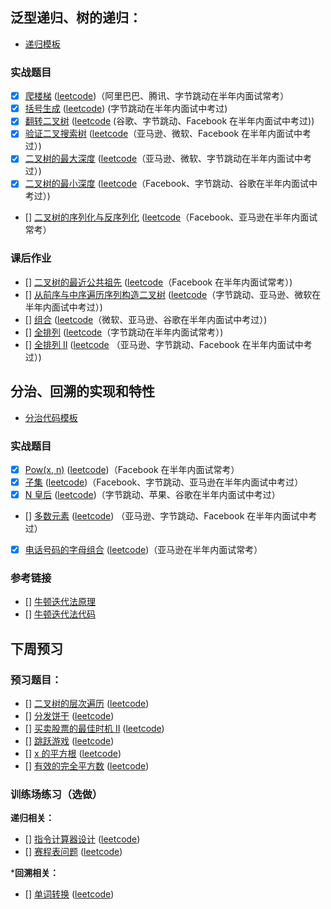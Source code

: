 


## 泛型递归、树的递归：

* [递归模板](code/recursion-template.md)

### 实战题目

* [x] [爬楼梯](../1p1d/day00-climbing-stairs.md) ([leetcode](https://leetcode-cn.com/problems/climbing-stairs/))（阿里巴巴、腾讯、字节跳动在半年内面试常考）
* [x] [括号生成](../Week_02/code/22-generate-parentheses.md) ([leetcode](https://leetcode-cn.com/problems/generate-parentheses/)) (字节跳动在半年内面试中考过)
* [x] [翻转二叉树](code/226-invert-binary-tree.md) ([leetcode](https://leetcode-cn.com/problems/invert-binary-tree/description/) (谷歌、字节跳动、Facebook 在半年内面试中考过))
* [x] [验证二叉搜索树](code/98-validate-binary-search-tree.md) ([leetcode](https://leetcode-cn.com/problems/validate-binary-search-tree)（亚马逊、微软、Facebook 在半年内面试中考过）)
* [x] [二叉树的最大深度](code/104-maximum-depth-of-binary-tree.md) ([leetcode](https://leetcode-cn.com/problems/maximum-depth-of-binary-tree)（亚马逊、微软、字节跳动在半年内面试中考过）)
* [x] [二叉树的最小深度](code/111-minimum-depth-of-binary-tree.md) ([leetcode](https://leetcode-cn.com/problems/minimum-depth-of-binary-tree)（Facebook、字节跳动、谷歌在半年内面试中考过）)
* [] [二叉树的序列化与反序列化]() ([leetcode](https://leetcode-cn.com/problems/serialize-and-deserialize-binary-tree/)（Facebook、亚马逊在半年内面试常考）

### 课后作业

* [] [二叉树的最近公共祖先]() ([leetcode]()（Facebook 在半年内面试常考）)
* [] [从前序与中序遍历序列构造二叉树]() ([leetcode]()（字节跳动、亚马逊、微软在半年内面试中考过）)
* [] [组合]() ([leetcode]()（微软、亚马逊、谷歌在半年内面试中考过）)
* [] [全排列]() ([leetcode]()（字节跳动在半年内面试常考）)
* [] [全排列 II]() ([leetcode]() （亚马逊、字节跳动、Facebook 在半年内面试中考过）)


## 分治、回溯的实现和特性

* [分治代码模板](code/divide-and-conquer-template.md)

### 实战题目

* [x] [Pow(x, n)](../Week_02/code/50-powx-n.md) ([leetcode](https://leetcode-cn.com/problems/powx-n/))（Facebook 在半年内面试常考） 
* [x] [子集](code/78-subsets.md) ([leetcode](https://leetcode-cn.com/problems/subsets/))（Facebook、字节跳动、亚马逊在半年内面试中考过） 
* [x] [N 皇后]() ([leetcode](https://leetcode-cn.com/problems/n-queens/))（字节跳动、苹果、谷歌在半年内面试中考过） 
* [] [多数元素]() ([leetcode]()) （亚马逊、字节跳动、Facebook 在半年内面试中考过）
* [x] [电话号码的字母组合](code/17-letter-combinations-of-a-phone-number.md) ([leetcode](https://leetcode-cn.com/problems/letter-combinations-of-a-phone-number/))（亚马逊在半年内面试常考）

### 参考链接

* [] [牛顿迭代法原理](http://www.matrix67.com/blog/archives/361)
* [] [牛顿迭代法代码](http://www.voidcn.com/article/p-eudisdmk-zm.html)



## 下周预习

### 预习题目：

* [] [二叉树的层次遍历]() ([leetcode]())
* [] [分发饼干]() ([leetcode]())
* [] [买卖股票的最佳时机 II]() ([leetcode]())
* [] [跳跃游戏]() ([leetcode]())
* [] [x 的平方根]() ([leetcode]())
* [] [有效的完全平方数]() ([leetcode]())



### 训练场练习（选做）

**递归相关：**

* [] [指令计算器设计]() ([leetcode]())
* [] [赛程表问题]() ([leetcode]())

***回溯相关：**

* [] [单词转换]() ([leetcode]())

